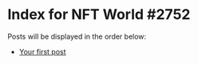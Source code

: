 # Index for NFT World #2752
Posts will be displayed in the order below:

- [Your first post](./001-first.md)

